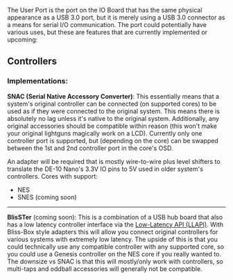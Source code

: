 The User Port is the port on the IO Board that has the same physical appearance as a USB 3.0 port, but it is merely using a USB 3.0 connector as a means for serial I/O communication. The port could potentially have various uses, but these are features that are currently implemented or upcoming:

## Controllers
### Implementations:
**SNAC (Serial Native Accessory Converter)**: This essentially means that a system's original controller can be connected (on supported cores) to be used as if they were connected to the original system. This means there is absolutely no lag unless it's native to the original system. Additionally, any original accessories should be compatible within reason (this won't make your original lightguns magically work on a LCD). Currently only one controller port is supported, but (depending on the core) can be swapped between the 1st and 2nd controller port in the core's OSD.

An adapter will be required that is mostly wire-to-wire plus level shifters to translate the DE-10 Nano's 3.3V IO pins to 5V used in older system's controllers.
Cores with support:
* NES
* SNES (coming soon)

***

**BlisSTer** (coming soon): This is a combination of a USB hub board that also has a low latency controller interface via the [Low-Latency API (LLAPI)](https://github.com/Kitrinx/LLAPI). With Bliss-Box style adapters this will allow you connect original controllers for various systems with extremely low latency. The upside of this is that you could technically use any compatible controller with any supported core, so you could use a Genesis controller on the NES core if you really wanted to. The downsize vs SNAC is that this will mostly/only work with controllers, so multi-taps and oddball accessories will generally not be compatible.